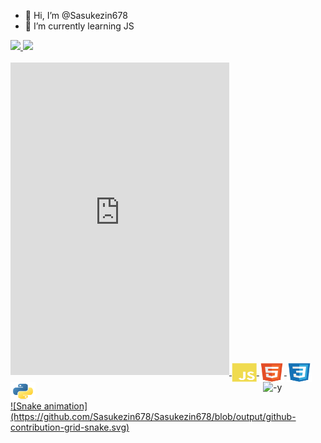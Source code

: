 - 👋 Hi, I’m @Sasukezin678
- 🌱 I’m currently learning JS
<div>
  <a href="https://github.com/Sasukezin678">
  <img height="180em" src="https://github-readme-stats.vercel.app/api?username=Sasukezin678&show_icons=true&theme=dark&include_all_commits=true&count_private=true"/>
  <img height="180em" src="https://github-readme-stats.vercel.app/api/top-langs/?username=Sasukezin678&layout=compact&langs_count=7&theme=dark"/>
</div>
<div style="display: inline_block"><br>
<iframe src="https://discord.com/widget?id=874388860346458112&theme=dark" width="350" height="500" allowtransparency="true" frameborder="0" sandbox="allow-popups allow-popups-to-escape-sandbox allow-same-origin allow-scripts"></iframe>
  <img align="center" alt="Js" height="30" width="40" src="https://raw.githubusercontent.com/devicons/devicon/master/icons/javascript/javascript-plain.svg">
  <img align="center" alt="HTML" height="30" width="40" src="https://raw.githubusercontent.com/devicons/devicon/master/icons/html5/html5-original.svg">
  <img align="center" alt="CSS" height="30" width="40" src="https://raw.githubusercontent.com/devicons/devicon/master/icons/css3/css3-original.svg">
  <img align="center" alt="Python" height="30" width="40" src="https://raw.githubusercontent.com/devicons/devicon/master/icons/python/python-original.svg">
  <img align="right" alt="-y" width="100" src="https://share-cdn.picrew.me/shareImg/org/202109/364280_kvHJYCki.png">
</div>
<div>
 ![Snake animation](https://github.com/Sasukezin678/Sasukezin678/blob/output/github-contribution-grid-snake.svg)
</div>
